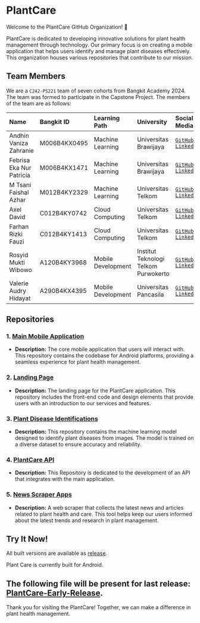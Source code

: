 # PlantCare

Welcome to the PlantCare GitHub Organization! 🌱

PlantCare is dedicated to developing innovative solutions for plant health management through technology. Our primary focus is on creating a mobile application that helps users identify and manage plant diseases effectively. This organization houses various repositories that contribute to our mission.

## Team Members
We are a `C242-PS221` team of seven cohorts from Bangkit Academy 2024. The team was formed to participate in the Capstone Project. The members of the team are as follows:

| Name | Bangkit ID | Learning Path | University | Social Media |
| :--- | :--------- | :------------ | :--------- | :----------- | 
| Andhin Vaniza Zahranie | M006B4KX0495 | Machine Learning | Universitas Brawijaya | [`GitHub`](https://github.com/f-blossom)<br/>[`Linkedin`](https://www.linkedin.com/in/andhin-vaniza-zahranie/) | 
| Febrisa Eka Nur Patricia | M006B4KX1471 | Machine Learning | Universitas Brawijaya | [`GitHub`](https://github.com/febrisapatricia)<br/>[`Linkedin`](https://www.linkedin.com/in/febrisapatricia7/) | 
| M Tsani Faishal Azhar | M012B4KY2329 | Machine Learning | Universitas Telkom | [`GitHub`](https://github.com/tsanifaishal)<br/>[`Linkedin`](https://www.linkedin.com/in/m-tsani-faishal-azhar-30846a258/) | 
| Axel David | C012B4KY0742 | Cloud Computing | Universitas Telkom | [`GitHub`](https://github.com/szyxxx)<br/>[`Linkedin`](https://www.linkedin.com/in/axelldavid/) | 
| Farhan Rizki Fauzi | C012B4KY1413 | Cloud Computing | Universitas Telkom | [`GitHub`](https://github.com/farhanrizkif)<br/>[`Linkedin`](https://www.linkedin.com/in/farhanrizkifauzi/) |
| Rosyid Mukti Wibowo | A120B4KY3968 | Mobile Development | Institut Teknologi Telkom Purwokerto | [`GitHub`](https://github.com/Rosyidmw)<br/>[`Linkedin`](https://www.linkedin.com/in/rosyidmktwbw/) | 
| Valerie Audry Hidayat | A290B4KX4395 | Mobile Development | Universitas Pancasila | [`GitHub`](https://github.com/ValerieAudry198)<br/>[`Linkedin`](https://www.linkedin.com/in/valerie-audry/) | 

## Repositories

### 1. [Main Mobile Application](https://github.com/PlantCare-Bangkit/PlantCare-App)
- **Description:** The core mobile application that users will interact with. This repository contains the codebase for Android platforms, providing a seamless experience for plant health management.

### 2. [Landing Page](https://github.com/PlantCare-Bangkit/PlantCare-LandingPage)
- **Description:** The landing page for the PlantCare application. This repository includes the front-end code and design elements that provide users with an introduction to our services and features.
  
### 3. [Plant Disease Identifications](https://github.com/PlantCare-Bangkit/Plant-Disease-Identification-Model/)
- **Description:** This repository contains the machine learning model designed to identify plant diseases from images. The model is trained on a diverse dataset to ensure accuracy and reliability.

### 4. [PlantCare API](https://github.com/PlantCare-Bangkit/Plant-Disease-Identification-Model/tree/dev-cc)
- **Description:** This Repository is dedicated to the development of an API that integrates with the main application.
  
### 5. [News Scraper Apps](https://github.com/PlantCare-Bangkit/Plant-NewsArticle-Scraper)
- **Description:** A web scraper that collects the latest news and articles related to plant health and care. This tool helps keep our users informed about the latest trends and research in plant management.

## Try It Now!
All built versions are available as [release](https://github.com/PlantCare-Bangkit/PlantCare-App/releases).  

Plant Care is currently built for Android.  

The following file will be present for last release:
[PlantCare-Early-Release](https://github.com/PlantCare-Bangkit/PlantCare-App/releases/download/v0.1.0-alpha/Plant_Care-v.1.0-alpha.apk).
---

Thank you for visiting the PlantCare! Together, we can make a difference in plant health management.
